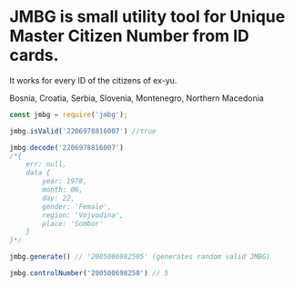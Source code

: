 # JMBG is small utility tool for Unique Master Citizen Number from ID cards.

It works for every ID of the citizens of ex-yu.

Bosnia, Croatia, Serbia, Slovenia, Montenegro, Northern Macedonia

```js
const jmbg = require('jmbg');

jmbg.isValid('2206978816007') //true

jmbg.decode('2206978816007') 
/*{
    err: null, 
    data { 
        year: 1978, 
        month: 06, 
        day: 22, 
        gender: 'Female', 
        region: 'Vojvodina', 
        place: 'Sombor' 
    }
}*/

jmbg.generate() // '2005006982505' (generates random valid JMBG)

jmbg.controlNumber('200500698250') // 5
```